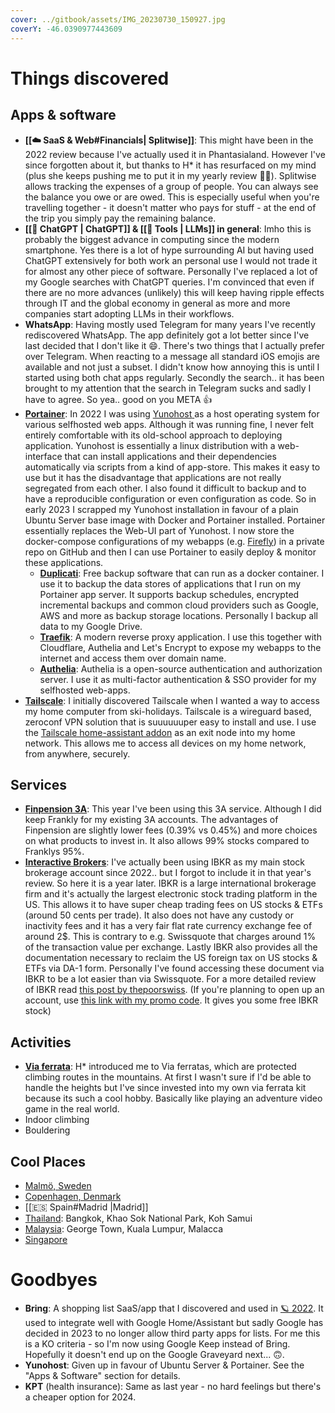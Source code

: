 ```yaml
---
cover: ../gitbook/assets/IMG_20230730_150927.jpg
coverY: -46.0390977443609
---
```

# Things discovered

## Apps & software

* **[[☁️ SaaS & Web#Financials| Splitwise]]**: This might have been in the 2022 review because I've actually used it in Phantasialand. However I've since forgotten about it, but thanks to H\* it has resurfaced on my mind (plus she keeps pushing me to put it in my yearly review 🤭😘). Splitwise allows tracking the expenses of a group of people. You can always see the balance you owe or are owed. This is especially useful when you're travelling together - it doesn't matter who pays for stuff - at the end of the trip you simply pay the remaining balance.
* **[[💬 ChatGPT | ChatGPT]] & [[🤖 Tools | LLMs]] in general**: Imho this is probably the biggest advance in computing since the modern smartphone. Yes there is a lot of hype surrounding AI but having used ChatGPT extensively for both work an personal use I would not trade it for almost any other piece of software. Personally I've replaced a lot of my Google searches with ChatGPT queries. I'm convinced that even if there are no more advances (unlikely) this will keep having ripple effects through IT and the global economy in general as more and more companies start adopting LLMs in their workflows.
* **WhatsApp**: Having mostly used Telegram for many years I've recently rediscovered WhatsApp. The app definitely got a lot better since I've last decided that I don't like it 😄. There's two things that I actually prefer over Telegram. When reacting to a message all standard iOS emojis are available and not just a subset. I didn't know how annoying this is until I started using both chat apps regularly. Secondly the search.. it has been brought to my attention that the search in Telegram sucks and sadly I have to agree. So yea.. good on you META :thumbsup:
* [**Portainer**](https://www.portainer.io/): In 2022 I was using [Yunohost](🪐%202022.md)[ ](✈%202023.md#apps-and-software)as a host operating system for various selfhosted web apps. Although it was running fine, I never felt entirely comfortable with its old-school approach to deploying application. Yunohost is essentially a linux distribution with a web-interface that can install applications and their dependencies automatically via scripts from a kind of app-store. This makes it easy to use but it has the disadvantage that applications are not really segregated from each other. I also found it difficult to backup and to have a reproducible configuration or even configuration as code. So in early 2023 I scrapped my Yunohost installation in favour of a plain Ubuntu Server base image with Docker and Portainer installed. Portainer essentially replaces the Web-UI part of Yunohost. I now store the docker-compose configurations of my webapps (e.g. [Firefly](📀%20Self-Hosting.md#finance)) in a private repo on GitHub and then I can use Portainer to easily deploy & monitor these applications.
  * [**Duplicati**](https://www.duplicati.com/): Free backup software that can run as a docker container. I use it to backup the data stores of applications that I run on my Portainer app server. It supports backup schedules, encrypted incremental backups and common cloud providers such as Google, AWS and more as backup storage locations. Personally I backup all data to my Google Drive.
  * [**Traefik**](https://traefik.io/traefik/): A modern reverse proxy application. I use this together with Cloudflare, Authelia and Let's Encrypt to expose my webapps to the internet and access them over domain name.
  * [**Authelia**](https://www.authelia.com/): Authelia is a open-source authentication and authorization server. I use it as multi-factor authentication & SSO provider for my selfhosted web-apps.
* [**Tailscale**](https://tailscale.com/): I initially discovered Tailscale when I wanted a way to access my home computer from ski-holidays. Tailscale is a wireguard based, zeroconf VPN solution that is suuuuuuper easy to install and use. I use the [Tailscale home-assistant addon](https://github.com/hassio-addons/addon-tailscale) as an exit node into my home network. This allows me to access all devices on my home network, from anywhere, securely.

## Services

* [**Finpension 3A**](https://finpension.ch/en/3a/): This year I've been using this 3A service. Although I did keep Frankly for my existing 3A accounts. The advantages of Finpension are slightly lower fees (0.39% vs 0.45%)  and more choices on what products to invest in. It also allows 99% stocks compared to Franklys 95%.
* [**Interactive Brokers**](https://www.interactivebrokers.com/): I've actually been using IBKR as my main stock brokerage account since 2022.. but I forgot to include it in that year's review. So here it is a year later. IBKR is a large international brokerage firm and it's actually the largest electronic stock trading platform in the US. This allows it to have super cheap trading fees on US stocks & ETFs (around 50 cents per trade). It also does not have any custody or inactivity fees and it has a very fair flat rate currency exchange fee of around 2$. This is contrary to e.g. Swissquote that charges around 1% of the transaction value per exchange. Lastly IBKR also provides all the documentation necessary to reclaim the US foreign tax on US stocks & ETFs via DA-1 form. Personally I've found accessing these document via IBKR to be a lot easier than via Swissquote. For a more detailed review of IBKR read [this post by thepoorswiss](https://thepoorswiss.com/interactive-brokers-review/). (If you're planning to open up an account, use [this link with my promo code](https://www.interactivebrokers.com/referral/theodor694). It gives you some free IBKR stock)

## Activities

* [**Via ferrata**](🏔️%20Via%20Ferrata.md): H\* introduced me to Via ferratas, which are protected climbing routes in the mountains. At first I wasn't sure if I'd be able to handle the heights but I've since invested into my own via ferrata kit because its such a cool hobby. Basically like playing an adventure video game in the real world.
* Indoor climbing
* Bouldering

## Cool Places

* [Malmö, Sweden](🇸🇪%20Sweden.md#malmoe)
* [Copenhagen, Denmark](🇩🇰%20Denmark.md#copenhagen)
* [[🇪🇸 Spain#Madrid |Madrid]]
* [Thailand](🇹🇭%20Thailand.md): Bangkok, Khao Sok National Park, Koh Samui
* [Malaysia](🇲🇾%20Malaysia.md): George Town, Kuala Lumpur, Malacca
* [Singapore](🇸🇬%20Singapore.md)

# Goodbyes

* **Bring**: A shopping list SaaS/app that I discovered and used in [🪐 2022](🪐%202022.md#services). It used to integrate well with Google Home/Assistant but sadly Google has decided in 2023 to no longer allow third party apps for lists. For me this is a KO criteria - so I'm now using Google Keep instead of Bring. Hopefully it doesn't end up on the Google Graveyard next... 🙃.
* **Yunohost**: Given up in favour of Ubuntu Server & Portainer. See the "Apps & Software" section for details.
* **KPT** (health insurance): Same as last year - no hard feelings but there's a cheaper option for 2024.
